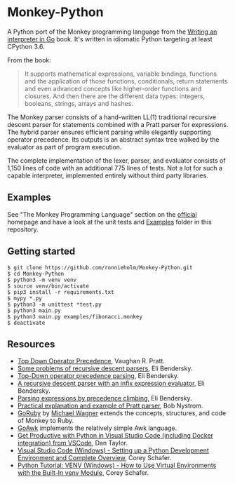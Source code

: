 # Monkey-Python

A Python port of the Monkey programming language from the [Writing an
interpreter in Go](https://interpreterbook.com) book. It's written in idiomatic
Python targeting at least CPython 3.6.

From the book:

> It supports mathematical expressions, variable bindings, functions and the
> application of those functions, conditionals, return statements and even
> advanced concepts like higher-order functions and closures. And then there are
> the different data types: integers, booleans, strings, arrays and hashes.

The Monkey parser consists of a hand-written LL(1) traditional recursive descent
parser for statements combined with a Pratt parser for expressions. The hybrid
parser ensures efficient parsing while elegantly supporting operator precedence.
Its outputs is an abstract syntax tree walked by the evaluator as part of
program execution.

The complete implementation of the lexer, parser, and evaluator consists of
1,150 lines of code with an additional 775 lines of tests. Not a lot for such a
capable interpreter, implemented entirely without third party libraries.

## Examples

See "The Monkey Programming Language" section on the
[official](https://interpreterbook.com) homepage and have a look at the unit
tests and [Examples](Examples) folder in this repository.

## Getting started

    $ git clone https://github.com/ronnieholm/Monkey-Python.git
    $ cd Monkey-Python
    $ python3 -m venv venv
    $ source venv/bin/activate
    $ pip3 install -r requirements.txt
    $ mypy *.py
    $ python3 -m unittest *test.py
    $ python3 main.py
    $ python3 main.py examples/fibonacci.monkey
    $ deactivate

<!--
Creating requirements.txt after creating venv above
pip3 install mypy
pip3 freeze > requirements.txt
-->

## Resources

- [Top Down Operator
  Precedence](https://web.archive.org/web/20151223215421/http://hall.org.ua/halls/wizzard/pdf/Vaughan.Pratt.TDOP.pdf),
  Vaughan R. Pratt.
- [Some problems of recursive descent parsers](https://eli.thegreenplace.net/2009/03/14/some-problems-of-recursive-descent-parsers), Eli Bendersky.
- [Top-Down operator precedence parsing](https://eli.thegreenplace.net/2010/01/02/top-down-operator-precedence-parsing), Eli Bendersky.
- [A recursive descent parser with an infix expression evaluator](https://eli.thegreenplace.net/2009/03/20/a-recursive-descent-parser-with-an-infix-expression-evaluator), Eli Bendersky.
- [Parsing expressions by precedence climbing](https://eli.thegreenplace.net/2012/08/02/parsing-expressions-by-precedence-climbing.html), Eli Bendersky.
- [Practical explanation and example of Pratt parser](http://journal.stuffwithstuff.com/2011/03/19/pratt-parsers-expression-parsing-made-easy), Bob Nystrom.
- [GoRuby](https://github.com/goruby/goruby) by [Michael
  Wagner](https://twitter.com/mitch000001) extends the concepts, structures, and
  code of Monkey to Ruby.
- [GoAwk](https://github.com/benhoyt/goawk) implements the relatively simple Awk language.
- [Get Productive with Python in Visual Studio Code (including Docker integration) from VSCode](https://www.youtube.com/watch?v=6YLMWU-5H9o), Dan Taylor.
- [Visual Studio Code (Windows) - Setting up a Python Development Environment and Complete Overview](https://www.youtube.com/watch?v=-nh9rCzPJ20), Corey Schafer.
- [Python Tutorial: VENV (Windows) - How to Use Virtual Environments with the Built-In venv Module](https://www.youtube.com/watch?v=APOPm01BVrk), Corey Schafer.